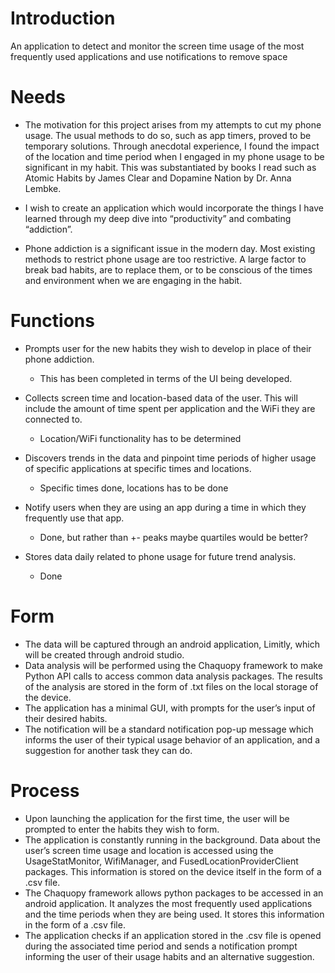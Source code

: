 
# Introduction

An application to detect and monitor the screen time usage of the most frequently used applications and use notifications to remove space  

# Needs
- The motivation for this project arises from my attempts to cut my phone usage. The usual methods to do so, such as app timers, proved to be temporary solutions. Through anecdotal experience, I found the impact of the location and time period when I engaged in my phone usage to be significant in my habit. This was substantiated by books I read such as Atomic Habits by James Clear and Dopamine Nation by Dr. Anna Lembke.

- I wish to create an application which would incorporate the things I have learned through my deep dive into “productivity” and combating “addiction”. 

- Phone addiction is a significant issue in the modern day. Most existing methods to restrict phone usage are too restrictive. A large factor to break bad habits, are to replace them, or to be conscious of the times and environment when we are engaging in the habit.  

# Functions
-	Prompts user for the new habits they wish to develop in place of their phone addiction.
	-  This has been completed in terms of the UI being developed. 
	
-	Collects screen time and location-based data of the user. This will include the amount of time spent per application and the WiFi they are connected to.
	- Location/WiFi functionality has to be determined  
	
-	Discovers trends in the data and pinpoint time periods of higher usage of specific applications at specific times and locations. 
	- Specific times done, locations has to be done

-	Notify users when they are using an app during a time in which they frequently use that app. 
	- Done, but rather than +- peaks maybe quartiles would be better? 

-	Stores data daily related to phone usage for future trend analysis.
	- Done
# Form
- The data will be captured through an android application, Limitly, which will be created through android studio. 
- Data analysis will be performed using the Chaquopy framework to make Python API calls to access common data analysis packages. The results of the analysis are stored in the form of .txt files on the local storage of the device. 
- The application has a minimal GUI, with prompts for the user’s input of their desired habits.  
- The notification will be a standard notification pop-up message which informs the user of their typical usage behavior of an application, and a suggestion for another task they can do.


# Process
- Upon launching the application for the first time, the user will be prompted to enter the habits they wish to form.
- The application is constantly running in the background. Data about the user’s screen time usage and location is accessed using the UsageStatMonitor, WifiManager, and FusedLocationProviderClient packages. This information is stored on the device itself in the form of a .csv file. 
- The Chaquopy framework allows python packages to be accessed in an android application. It analyzes the most frequently used applications and the time periods when they are being used. It stores this information in the form of a .csv file.
- The application checks if an application stored in the .csv file is opened during the associated time period and sends a notification prompt informing the user of their usage habits and an alternative suggestion. 
